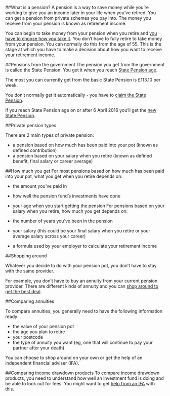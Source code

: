 ##What is a pension?
A pension is a way to save money while you’re working to give you an income later in your life when you’ve retired. You can get a pension from private schemes you pay into. The money you receive from your pension is known as retirement income.

You can begin to take money from your pension when you retire and [you have to choose how you take it](/your-options/overview). You don’t have to fully retire to take money from your pension. You can normally do this from the age of 55. This is the stage at which you have to make a decision about how you want to receive your retirement income.

##Pensions from the government
The pension you get from the government is called the State Pension. You get it when you reach [State Pension age](https://www.gov.uk//calculate-state-pension).

The most you can currently get from the basic State Pension is £113.10 per week.

You don’t normally get it  automatically - you have to [claim the State Pension](https://www.gov.uk//state-pension/how-to-claim).

If you reach State Pension age on or after 6 April 2016 you’ll get the [new State Pension](https://www.gov.uk//new-state-pension).

##Private pension types

There are 2 main types of private pension:

- a pension based on how much has been paid into your pot (known as defined contribution)
- a pension based on your salary when you retire (known as defined benefit, final salary or career average)

##How much you get
For most pensions based on how much has been paid into your pot, what you get when you retire depends on:
- the amount you’ve paid in
- how well the pension fund’s investments have done
- your age when you start getting the pension
For pensions based on your salary when you retire, how much you get depends on:

- the number of years you’ve been in the pension
- your salary (this could be your final salary when you retire or your average salary across your career)
- a formula used by your employer to calculate your retirement income

##Shopping around

Whatever you decide to do with your pension pot, you don’t have to stay with the same provider.


For example, you don’t have to buy an annuity from your current pension provider. There are different kinds of annuity and you can [shop around to get the best deal](https://www.moneyadviceservice.org.uk/en/articles/how-to-shop-around-for-an-annuity).

##Comparing annuities

To compare annuities, you generally need to have the following information ready:

- the value of your pension pot
- the age you plan to retire
- your postcode
- the type of annuity you want (eg, one that will continue to pay your partner after your death)

You can choose to shop around on your own or get the help of an independent financial adviser (IFA).

##Comparing income drawdown products
To compare income drawdown products, you need to understand how well an investment fund is doing and be able to look out for fees. You might want to get [help from an IFA](https://www.moneyadviceservice.org.uk/en/articles/choosing-a-financial-adviser) with this.
